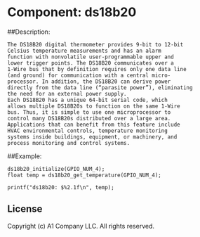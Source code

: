# Component: ds18b20

##Description:

    The DS18B20 digital thermometer provides 9-bit to 12-bit
    Celsius temperature measurements and has an alarm
    function with nonvolatile user-programmable upper and
    lower trigger points. The DS18B20 communicates over a
    1-Wire bus that by definition requires only one data line
    (and ground) for communication with a central micro-
    processor. In addition, the DS18B20 can derive power
    directly from the data line (“parasite power”), eliminating
    the need for an external power supply.
    Each DS18B20 has a unique 64-bit serial code, which
    allows multiple DS18B20s to function on the same 1-Wire
    bus. Thus, it is simple to use one microprocessor to
    control many DS18B20s distributed over a large area.
    Applications that can benefit from this feature include
    HVAC environmental controls, temperature monitoring
    systems inside buildings, equipment, or machinery, and
    process monitoring and control systems.

##Example:

    ds18b20_initialize(GPIO_NUM_4);
    float temp = ds18b20_get_temperature(GPIO_NUM_4);

    printf("ds18b20: $%2.1f\n", temp);

## License

Copyright (c) A1 Company LLC. All rights reserved.
